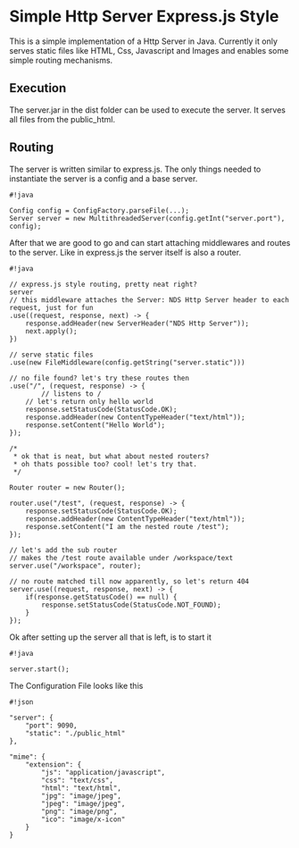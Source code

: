# Simple Http Server Express.js Style #

This is a simple implementation of a Http Server in Java. Currently it only serves static files like HTML, Css, Javascript and Images and enables some simple routing mechanisms.

## Execution ##

The server.jar in the dist folder can be used to execute the server. It serves all files from the public_html.

## Routing ##

The server is written similar to express.js. The only things needed to instantiate the server is a config and a base server.


```
#!java

Config config = ConfigFactory.parseFile(...);
Server server = new MultithreadedServer(config.getInt("server.port"), config);

```

After that we are good to go and can start attaching middlewares and routes to the server. Like in express.js the server itself is also a router.


```
#!java

// express.js style routing, pretty neat right?
server
// this middleware attaches the Server: NDS Http Server header to each request, just for fun
.use((request, response, next) -> {
	response.addHeader(new ServerHeader("NDS Http Server"));
	next.apply();
})

// serve static files
.use(new FileMiddleware(config.getString("server.static")))

// no file found? let's try these routes then
.use("/", (request, response) -> {
        // listens to /
	// let's return only hello world
	response.setStatusCode(StatusCode.OK);
	response.addHeader(new ContentTypeHeader("text/html"));
	response.setContent("Hello World");
});

/*
 * ok that is neat, but what about nested routers?
 * oh thats possible too? cool! let's try that.
 */

Router router = new Router();

router.use("/test", (request, response) -> {
	response.setStatusCode(StatusCode.OK);
	response.addHeader(new ContentTypeHeader("text/html"));
	response.setContent("I am the nested route /test");
});

// let's add the sub router
// makes the /test route available under /workspace/text
server.use("/workspace", router);

// no route matched till now apparently, so let's return 404
server.use((request, response, next) -> {
	if(response.getStatusCode() == null) {
		response.setStatusCode(StatusCode.NOT_FOUND);
	}
});

```

Ok after setting up the server all that is left, is to start it


```
#!java

server.start();

```

The Configuration File looks like this

```
#!json

"server": {
	"port": 9090,
	"static": "./public_html"
},

"mime": {
	"extension": {
		"js": "application/javascript",
		"css": "text/css",
		"html": "text/html",
		"jpg": "image/jpeg",
		"jpeg": "image/jpeg",
		"png": "image/png",
		"ico": "image/x-icon"
	}
}

```
